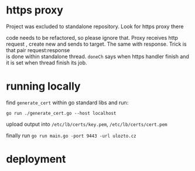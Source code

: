# https proxy

Project was excluded to standalone repository. Look for https proxy there

code needs to be refactored, so please ignore that. Proxy receives http request , 
create new and sends to target. The same with response. Trick is that pair request:response    
 is done within standalone thread. `doneCh` says when https handler finish and it is set when 
 thread finish its job.
 
   
# running locally

find `generate_cert` within go standard libs and run:
```
go run ./generate_cert.go --host localhost  
```

upload output into `/etc/lb/certs/key.pem`, `/etc/lb/certs/cert.pem`  

finally run `go run main.go -port 9443 -url ulozto.cz`

# deployment

 